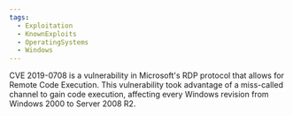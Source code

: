 ```yaml
---
tags:
  - Exploitation
  - KnownExploits
  - OperatingSystems
  - Windows
---
```

CVE 2019-0708 is a vulnerability in Microsoft's RDP protocol that allows for Remote Code Execution. This vulnerability took advantage of a miss-called channel to gain code execution, affecting every Windows revision from Windows 2000 to Server 2008 R2.
